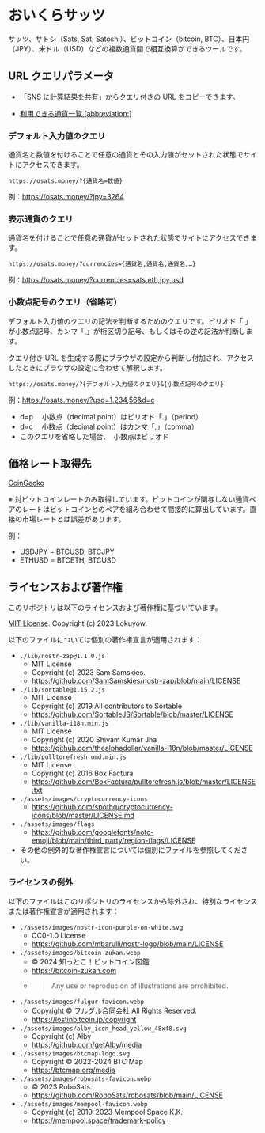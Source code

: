 # おいくらサッツ

サッツ、サトシ（Sats, Sat, Satoshi）、ビットコイン（bitcoin, BTC）、日本円（JPY）、米ドル（USD）などの複数通貨間で相互換算ができるツールです。

## URL クエリパラメータ

- 「SNS に計算結果を共有」からクエリ付きの URL をコピーできます。

- [利用できる通貨一覧 [abbreviation:]](./assets/data/currencies.json)

### デフォルト入力値のクエリ

通貨名と数値を付けることで任意の通貨とその入力値がセットされた状態でサイトにアクセスできます。

```
https://osats.money/?{通貨名=数値}
```

例：https://osats.money/?jpy=3264

### 表示通貨のクエリ

通貨名を付けることで任意の通貨がセットされた状態でサイトにアクセスできます。

```
https://osats.money/?currencies={通貨名,通貨名,通貨名,…}
```

例：https://osats.money/?currencies=sats,eth,jpy,usd

### 小数点記号のクエリ（省略可）

デフォルト入力値のクエリの記法を判断するためのクエリです。ピリオド「.」が小数点記号、カンマ「,」が桁区切り記号、もしくはその逆の記法か判断します。

クエリ付き URL を生成する際にブラウザの設定から判断し付加され、アクセスしたときにブラウザの設定に合わせて解釈します。

```
https://osats.money/?{デフォルト入力値のクエリ}&{小数点記号のクエリ}
```

例：https://osats.money/?usd=1.234,56&d=c

- d=p 　小数点（decimal point）はピリオド「.」（period）
- d=c 　小数点（decimal point）はカンマ「,」（comma）
- このクエリを省略した場合、　小数点はピリオド

## 価格レート取得先

[CoinGecko](https://www.coingecko.com/ja)

※ 対ビットコインレートのみ取得しています。ビットコインが関与しない通貨ペアのレートはビットコインとのペアを組み合わせて間接的に算出しています。直接の市場レートとは誤差があります。

例：

- USDJPY = BTCUSD, BTCJPY
- ETHUSD = BTCETH, BTCUSD

## ライセンスおよび著作権

このリポジトリは以下のライセンスおよび著作権に基づいています。

[MIT License](./LICENSE). Copyright (c) 2023 Lokuyow.

以下のファイルについては個別の著作権宣言が適用されます：

- `./lib/nostr-zap@1.1.0.js`
  - MIT License
  - Copyright (c) 2023 Sam Samskies.
  - https://github.com/SamSamskies/nostr-zap/blob/main/LICENSE
- `./lib/sortable@1.15.2.js`
  - MIT License
  - Copyright (c) 2019 All contributors to Sortable
  - https://github.com/SortableJS/Sortable/blob/master/LICENSE
- `./lib/vanilla-i18n.min.js`
  - MIT License
  - Copyright (c) 2020 Shivam Kumar Jha
  - https://github.com/thealphadollar/vanilla-i18n/blob/master/LICENSE
- `./lib/pulltorefresh.umd.min.js`
  - MIT License
  - Copyright (c) 2016 Box Factura
  - https://github.com/BoxFactura/pulltorefresh.js/blob/master/LICENSE.txt
- `./assets/images/cryptocurrency-icons`
  - https://github.com/spothq/cryptocurrency-icons/blob/master/LICENSE.md
- `./assets/images/flags`
  - https://github.com/googlefonts/noto-emoji/blob/main/third_party/region-flags/LICENSE
- その他の例外的な著作権宣言については個別にファイルを参照してください。

### ライセンスの例外

以下のファイルはこのリポジトリのライセンスから除外され、特別なライセンスまたは著作権宣言が適用されます：

- `./assets/images/nostr-icon-purple-on-white.svg`
  - CC0-1.0 License
  - https://github.com/mbarulli/nostr-logo/blob/main/LICENSE
- `./assets/images/bitcoin-zukan.webp`
  - © 2024 知っとこ！ビットコイン図鑑
  - https://bitcoin-zukan.com
  - > Any use or reproducion of illustrations are prrohibited.
- `./assets/images/fulgur-favicon.webp`
  - Copyright © フルグル合同会社 All Rights Reserved.
  - https://lostinbitcoin.jp/copyright
- `./assets/images/alby_icon_head_yellow_48x48.svg`
  - Copyright (c) Alby
  - https://github.com/getAlby/media
- `./assets/images/btcmap-logo.svg`
  - Copyright © 2022-2024 BTC Map
  - https://btcmap.org/media
- `./assets/images/robosats-favicon.webp`
  - © 2023 RoboSats.
  - https://github.com/RoboSats/robosats/blob/main/LICENSE
- `./assets/images/mempool-favicon.webp`
  - Copyright (c) 2019-2023 Mempool Space K.K.
  - https://mempool.space/trademark-policy
